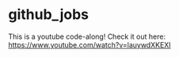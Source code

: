 # github_jobs
This is a youtube code-along! Check it out here: https://www.youtube.com/watch?v=lauywdXKEXI

